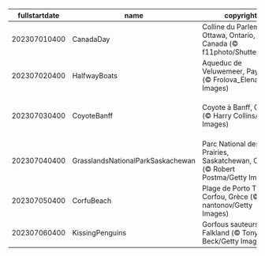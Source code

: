 |fullstartdate|name|copyright|title|image|
|--|--|--|--|--|
202307010400|CanadaDay|Colline du Parlement à Ottawa, Ontario, Canada (© f11photo/Shutterstock)|Joyeuse fête du Canada!|![](/fr-CA/2023/07/202307010400CanadaDay.jpg)|
202307020400|HalfwayBoats|Aqueduc de Veluwemeer, Pays-Bas (© Frolova_Elena/Getty Images)|Le juste milieu… de l’année!|![](/fr-CA/2023/07/202307020400HalfwayBoats.jpg)|
202307030400|CoyoteBanff|Coyote à Banff, Canada (© Harry Collins/Getty Images)|Le meilleur ennemi de Bip Bip!|![](/fr-CA/2023/07/202307030400CoyoteBanff.jpg)|
202307040400|GrasslandsNationalParkSaskachewan|Parc National des Prairies, Saskatchewan, Canada (© Robert Postma/Getty Images)|L’herbe semble plus verte par ici|![](/fr-CA/2023/07/202307040400GrasslandsNationalParkSaskachewan.jpg)|
202307050400|CorfuBeach|Plage de Porto Timoni, Corfou, Grèce (© nantonov/Getty Images)|Deux plages en une!|![](/fr-CA/2023/07/202307050400CorfuBeach.jpg)|
202307060400|KissingPenguins|Gorfous sauteurs, îles Falkland (© Tony Beck/Getty Images)|Un baiser pingou!|![](/fr-CA/2023/07/202307060400KissingPenguins.jpg)|

